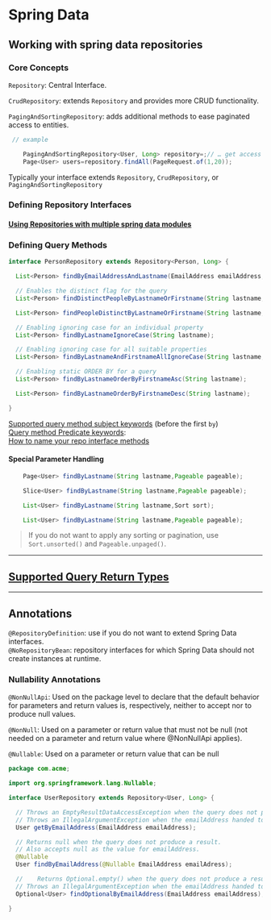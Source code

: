 # Spring Data

## Working with spring data repositories

### Core Concepts

`Repository`:  Central Interface.
<br>

`CrudRepository`: extends `Repository` and provides more CRUD functionality.
<br>

`PagingAndSortingRepository`: adds additional methods to ease paginated access to entities.

```java
 // example

    PagingAndSortingRepository<User, Long> repository=;// … get access to a bean
    Page<User> users=repository.findAll(PageRequest.of(1,20));
```

Typically your interface extends `Repository`, `CrudRepository`, or `PagingAndSortingRepository`

### Defining Repository Interfaces

#### [Using Repositories with multiple spring data modules][MSDM]

[MSDM]: https://docs.spring.io/spring-data/commons/docs/current/reference/html/#repositories.multiple-modules

### Defining Query Methods

```java
interface PersonRepository extends Repository<Person, Long> {

  List<Person> findByEmailAddressAndLastname(EmailAddress emailAddress, String lastname);

  // Enables the distinct flag for the query
  List<Person> findDistinctPeopleByLastnameOrFirstname(String lastname, String firstname);

  List<Person> findPeopleDistinctByLastnameOrFirstname(String lastname, String firstname);

  // Enabling ignoring case for an individual property
  List<Person> findByLastnameIgnoreCase(String lastname);

  // Enabling ignoring case for all suitable properties
  List<Person> findByLastnameAndFirstnameAllIgnoreCase(String lastname, String firstname);

  // Enabling static ORDER BY for a query
  List<Person> findByLastnameOrderByFirstnameAsc(String lastname);

  List<Person> findByLastnameOrderByFirstnameDesc(String lastname);

}
```

[Supported query method subject keywords][SKey] (before the first `by`) <br>
[Query method Predicate keywords][PreKey]:  
[How to name your repo interface methods][repoIntr]


[SKey]: https://docs.spring.io/spring-data/commons/docs/current/reference/html/#appendix.query.method.subject

[PreKey]: https://docs.spring.io/spring-data/commons/docs/current/reference/html/#appendix.query.method.predicate

[repoIntr]: https://docs.spring.io/spring-data/commons/docs/current/reference/html/#repositories.query-methods.query-property-expressions

#### Special Parameter Handling

```java
    Page<User> findByLastname(String lastname,Pageable pageable);

    Slice<User> findByLastname(String lastname,Pageable pageable);

    List<User> findByLastname(String lastname,Sort sort);

    List<User> findByLastname(String lastname,Pageable pageable);
```

> If you do not want to apply any sorting or pagination, use `Sort.unsorted()` and `Pageable.unpaged()`.

---

## [Supported Query Return Types][SQRT]

[SQRT]: https://docs.spring.io/spring-data/commons/docs/current/reference/html/#appendix.query.return.types

--- 

## Annotations

`@RepositoryDefinition`: use if you do not want to extend Spring Data interfaces.
<br>
`@NoRepositoryBean`: repository interfaces for which Spring Data should not create instances at runtime.

### Nullability Annotations

`@NonNullApi`: Used on the package level to declare that the default behavior for parameters and return values is,
respectively, neither to accept nor to produce null values.

`@NonNull`: Used on a parameter or return value that must not be null (not needed on a parameter and return value where
@NonNullApi applies).

`@Nullable`: Used on a parameter or return value that can be null

```java
package com.acme;

import org.springframework.lang.Nullable;

interface UserRepository extends Repository<User, Long> {

  // Throws an EmptyResultDataAccessException when the query does not produce a result.
  // Throws an IllegalArgumentException when the emailAddress handed to the method is null.
  User getByEmailAddress(EmailAddress emailAddress);

  // Returns null when the query does not produce a result.
  // Also accepts null as the value for emailAddress.
  @Nullable
  User findByEmailAddress(@Nullable EmailAddress emailAdress);

  // 	Returns Optional.empty() when the query does not produce a result.
  // Throws an IllegalArgumentException when the emailAddress handed to the method is null.
  Optional<User> findOptionalByEmailAddress(EmailAddress emailAddress);

}

```

